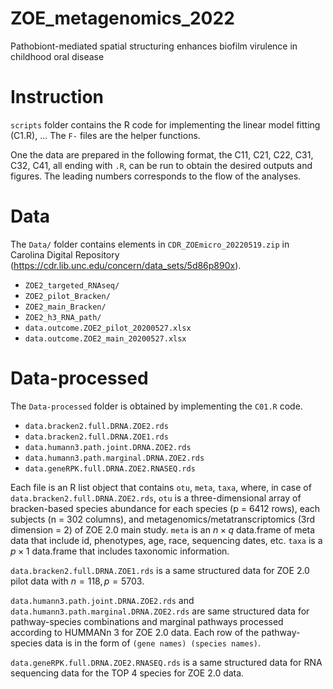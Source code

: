# ZOE_metagenomics_2022  
Pathobiont-mediated spatial structuring enhances biofilm virulence in childhood oral disease

# Instruction
`scripts` folder contains the R code for implementing the linear model fitting (C1.R), ...
The `F-` files are the helper functions.

One the data are prepared in the following format, the C11, C21, C22, C31, C32, C41, all ending with `.R`, can be run to obtain the desired outputs and figures. The leading numbers corresponds to the flow of the analyses.  


# Data
The `Data/` folder contains elements in `CDR_ZOEmicro_20220519.zip` in Carolina Digital Repository (https://cdr.lib.unc.edu/concern/data_sets/5d86p890x).  
* `ZOE2_targeted_RNAseq/`  
* `ZOE2_pilot_Bracken/`  
* `ZOE2_main_Bracken/`
* `ZOE2_h3_RNA_path/`
* `data.outcome.ZOE2_pilot_20200527.xlsx`  
* `data.outcome.ZOE2_main_20200527.xlsx`  

# Data-processed  
The `Data-processed` folder is obtained by implementing the `C01.R` code.  
* `data.bracken2.full.DRNA.ZOE2.rds`  
* `data.bracken2.full.DRNA.ZOE1.rds`  
* `data.humann3.path.joint.DRNA.ZOE2.rds`   
* `data.humann3.path.marginal.DRNA.ZOE2.rds`  
* `data.geneRPK.full.DRNA.ZOE2.RNASEQ.rds`  

Each file is an R list object that contains `otu`, `meta`, `taxa`, where, in case of `data.bracken2.full.DRNA.ZOE2.rds`,
`otu` is a three-dimensional array of bracken-based species abundance for each species (p = 6412 rows), each subjects (n = 302 columns), and metagenomics/metatranscriptomics (3rd dimension = 2) of ZOE 2.0 main study. 
`meta` is an $n\times q$ data.frame of meta data that include id, phenotypes, age, race, sequencing dates, etc.
`taxa` is a $p\times 1$ data.frame that includes taxonomic information.  

`data.bracken2.full.DRNA.ZOE1.rds` is a same structured data for ZOE 2.0 pilot data with $n=118, p = 5703$.

`data.humann3.path.joint.DRNA.ZOE2.rds` and `data.humann3.path.marginal.DRNA.ZOE2.rds` are same structured data for pathway-species combinations and marginal pathways processed according to HUMMANn 3 for ZOE 2.0 data. Each row of the pathway-species data is in the form of `(gene names) (species names)`.  

`data.geneRPK.full.DRNA.ZOE2.RNASEQ.rds` is a same structured data for RNA sequencing data for the TOP 4 species for ZOE 2.0 data.
